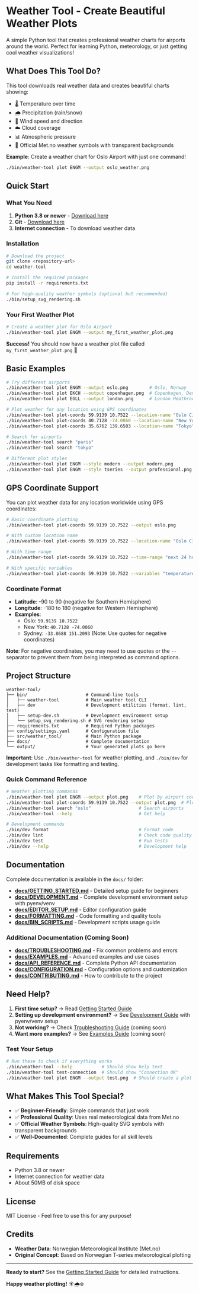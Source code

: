 # Weather Tool - Create Beautiful Weather Plots

A simple Python tool that creates professional weather charts for airports around the world. Perfect for learning Python, meteorology, or just getting cool weather visualizations!

## What Does This Tool Do?

This tool downloads real weather data and creates beautiful charts showing:

-   🌡️ Temperature over time
-   🌧️ Precipitation (rain/snow)
-   💨 Wind speed and direction
-   ☁️ Cloud coverage
-   📊 Atmospheric pressure
-   🎨 Official Met.no weather symbols with transparent backgrounds

**Example**: Create a weather chart for Oslo Airport with just one command!

```bash
./bin/weather-tool plot ENGM --output oslo_weather.png
```

## Quick Start

### What You Need

1. **Python 3.8 or newer** - [Download here](https://www.python.org/downloads/)
2. **Git** - [Download here](https://git-scm.com/downloads/)
3. **Internet connection** - To download weather data

### Installation

```bash
# Download the project
git clone <repository-url>
cd weather-tool

# Install the required packages
pip install -r requirements.txt

# For high-quality weather symbols (optional but recommended)
./bin/setup_svg_rendering.sh
```

### Your First Weather Plot

```bash
# Create a weather plot for Oslo Airport
./bin/weather-tool plot ENGM --output my_first_weather_plot.png
```

**Success!** You should now have a weather plot file called `my_first_weather_plot.png` 🎉

## Basic Examples

```bash
# Try different airports
./bin/weather-tool plot ENGM --output oslo.png        # Oslo, Norway
./bin/weather-tool plot EKCH --output copenhagen.png  # Copenhagen, Denmark
./bin/weather-tool plot EGLL --output london.png      # London Heathrow, UK

# Plot weather for any location using GPS coordinates
./bin/weather-tool plot-coords 59.9139 10.7522 --location-name "Oslo City Center" --output oslo_city.png
./bin/weather-tool plot-coords 40.7128 -74.0060 --location-name "New York City" --output nyc.png
./bin/weather-tool plot-coords 35.6762 139.6503 --location-name "Tokyo" --output tokyo.png

# Search for airports
./bin/weather-tool search "paris"
./bin/weather-tool search "tokyo"

# Different plot styles
./bin/weather-tool plot ENGM --style modern --output modern.png
./bin/weather-tool plot ENGM --style tseries --output professional.png
```

## GPS Coordinate Support

You can plot weather data for any location worldwide using GPS coordinates:

```bash
# Basic coordinate plotting
./bin/weather-tool plot-coords 59.9139 10.7522 --output oslo.png

# With custom location name
./bin/weather-tool plot-coords 59.9139 10.7522 --location-name "Oslo City Center"

# With time range
./bin/weather-tool plot-coords 59.9139 10.7522 --time-range "next 24 hours"

# With specific variables
./bin/weather-tool plot-coords 59.9139 10.7522 --variables "temperature,precipitation,wind"
```

### Coordinate Format
- **Latitude**: -90 to 90 (negative for Southern Hemisphere)
- **Longitude**: -180 to 180 (negative for Western Hemisphere)
- **Examples**: 
  - Oslo: `59.9139 10.7522`
  - New York: `40.7128 -74.0060`
  - Sydney: `-33.8688 151.2093` (Note: Use quotes for negative coordinates)

**Note**: For negative coordinates, you may need to use quotes or the `--` separator to prevent them from being interpreted as command options.

## Project Structure

```
weather-tool/
├── bin/                      # Command-line tools
│   ├── weather-tool          # Main weather tool CLI
│   ├── dev                   # Development utilities (format, lint, test)
│   ├── setup-dev.sh          # Development environment setup
│   └── setup_svg_rendering.sh # SVG rendering setup
├── requirements.txt          # Required Python packages
├── config/settings.yaml      # Configuration file
├── src/weather_tool/         # Main Python package
├── docs/                     # Complete documentation
└── output/                   # Your generated plots go here
```

**Important**: Use `./bin/weather-tool` for weather plotting, and `./bin/dev` for development tasks like formatting and testing.

### Quick Command Reference

```bash
# Weather plotting commands
./bin/weather-tool plot ENGM --output plot.png    # Plot by airport code
./bin/weather-tool plot-coords 59.9139 10.7522 --output plot.png  # Plot by GPS coordinates
./bin/weather-tool search "oslo"                  # Search airports
./bin/weather-tool --help                         # Get help

# Development commands  
./bin/dev format                                  # Format code
./bin/dev lint                                    # Check code quality
./bin/dev test                                    # Run tests
./bin/dev --help                                  # Development help
```

## Documentation

Complete documentation is available in the `docs/` folder:

-   **[docs/GETTING_STARTED.md](docs/GETTING_STARTED.md)** - Detailed setup guide for beginners
-   **[docs/DEVELOPMENT.md](docs/DEVELOPMENT.md)** - Complete development environment setup with pyenv/venv
-   **[docs/EDITOR_SETUP.md](docs/EDITOR_SETUP.md)** - Editor configuration guide
-   **[docs/FORMATTING.md](docs/FORMATTING.md)** - Code formatting and quality tools
-   **[docs/BIN_SCRIPTS.md](docs/BIN_SCRIPTS.md)** - Development scripts usage guide

### Additional Documentation (Coming Soon)

-   **[docs/TROUBLESHOOTING.md](docs/TROUBLESHOOTING.md)** - Fix common problems and errors
-   **[docs/EXAMPLES.md](docs/EXAMPLES.md)** - Advanced examples and use cases
-   **[docs/API_REFERENCE.md](docs/API_REFERENCE.md)** - Complete Python API documentation
-   **[docs/CONFIGURATION.md](docs/CONFIGURATION.md)** - Configuration options and customization
-   **[docs/CONTRIBUTING.md](docs/CONTRIBUTING.md)** - How to contribute to the project

## Need Help?

1. **First time setup?** → Read [Getting Started Guide](docs/GETTING_STARTED.md)
2. **Setting up development environment?** → See [Development Guide](docs/DEVELOPMENT.md) with pyenv/venv setup
3. **Not working?** → Check [Troubleshooting Guide](docs/TROUBLESHOOTING.md) (coming soon)
4. **Want more examples?** → See [Examples Guide](docs/EXAMPLES.md) (coming soon)

### Test Your Setup

```bash
# Run these to check if everything works
./bin/weather-tool --help           # Should show help text
./bin/weather-tool test-connection  # Should show "Connection OK"
./bin/weather-tool plot ENGM --output test.png  # Should create a plot
```

## What Makes This Tool Special?

-   ✅ **Beginner-Friendly**: Simple commands that just work
-   ✅ **Professional Quality**: Uses real meteorological data from Met.no
-   ✅ **Official Weather Symbols**: High-quality SVG symbols with transparent backgrounds
-   ✅ **Well-Documented**: Complete guides for all skill levels

## Requirements

-   Python 3.8 or newer
-   Internet connection for weather data
-   About 50MB of disk space

## License

MIT License - Feel free to use this for any purpose!

## Credits

-   **Weather Data**: Norwegian Meteorological Institute (Met.no)
-   **Original Concept**: Based on Norwegian T-series meteorological plotting

---

**Ready to start?** See the [Getting Started Guide](docs/GETTING_STARTED.md) for detailed instructions.

**Happy weather plotting!** ☀️🌧️❄️
